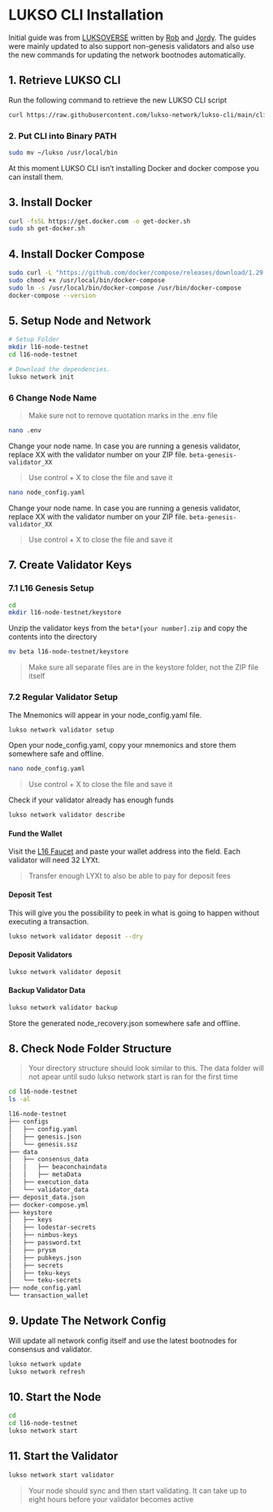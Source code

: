 # LUKSO CLI Installation

Initial guide was from [LUKSOVERSE](https://luksoverse.io/2022/04/l16-re-spin-extra-tools-and-explanation/) written by [Rob](https://github.com/KEEZ-RobG) and [Jordy](https://github.com/JordyDutch). The guides were mainly updated to also support non-genesis validators and also use the new commands for updating the network bootnodes automatically.

## 1. Retrieve LUKSO CLI

Run the following command to retrieve the new LUKSO CLI script

```bash
curl https://raw.githubusercontent.com/lukso-network/lukso-cli/main/cli_downloader.sh | bash
```

### 2. Put CLI into Binary PATH

```bash
sudo mv ~/lukso /usr/local/bin
```

At this moment LUKSO CLI isn’t installing Docker and docker compose you can install them.

## 3. Install Docker

```bash
curl -fsSL https://get.docker.com -o get-docker.sh
sudo sh get-docker.sh
```

## 4. Install Docker Compose

```bash
sudo curl -L "https://github.com/docker/compose/releases/download/1.29.2/docker-compose-$(uname -s)-$(uname -m)" -o /usr/local/bin/docker-compose
sudo chmod +x /usr/local/bin/docker-compose
sudo ln -s /usr/local/bin/docker-compose /usr/bin/docker-compose
docker-compose --version
```

## 5. Setup Node and Network

```bash
# Setup Folder
mkdir l16-node-testnet
cd l16-node-testnet

# Download the dependencies.
lukso network init
```

### 6 Change Node Name

> Make sure not to remove quotation marks in the .env file

```bash
nano .env
```

Change your node name. In case you are running a genesis validator, replace XX with the validator number on your ZIP file. `beta-genesis-validator_XX`

> Use control + X to close the file and save it

```bash
nano node_config.yaml
```

Change your node name. In case you are running a genesis validator, replace XX with the validator number on your ZIP file. `beta-genesis-validator_XX`

> Use control + X to close the file and save it

## 7. Create Validator Keys

### 7.1 L16 Genesis Setup

```bash
cd
mkdir l16-node-testnet/keystore
```

Unzip the validator keys from the `beta*[your number].zip` and copy the contents into the directory

```bash
mv beta l16-node-testnet/keystore
```

> Make sure all separate files are in the keystore folder, not the ZIP file itself

### 7.2 Regular Validator Setup

The Mnemonics will appear in your node_config.yaml file.

```bash
lukso network validator setup
```

Open your node_config.yaml, copy your mnemonics and store them somewhere safe and offline.

```bash
nano node_config.yaml
```

> Use control + X to close the file and save it

Check if your validator already has enough funds

```bash
lukso network validator describe
```

#### Fund the Wallet

Visit the [L16 Faucet](https://faucet.l16.lukso.network/) and paste your wallet address into the field. Each validator will need 32 LYXt.

> Transfer enough LYXt to also be able to pay for deposit fees

#### Deposit Test

This will give you the possibility to peek in what is going to happen without executing a transaction.

```bash
lukso network validator deposit --dry
```

#### Deposit Validators

```bash
lukso network validator deposit
```

#### Backup Validator Data

```bash
lukso network validator backup
```

Store the generated node_recovery.json somewhere safe and offline.

## 8. Check Node Folder Structure

> Your directory structure should look similar to this. The data folder will not apear until sudo lukso network start is ran for the first time

```bash
cd l16-node-testnet
ls -al
```

```bash
l16-node-testnet
├── configs
│   ├── config.yaml
│   ├── genesis.json
│   └── genesis.ssz
├── data
│   ├── consensus_data
│   │   ├── beaconchaindata
│   │   ├── metaData
│   ├── execution_data
│   └── validator_data
├── deposit_data.json
├── docker-compose.yml
├── keystore
│   ├── keys
│   ├── lodestar-secrets
│   ├── nimbus-keys
│   ├── password.txt
│   ├── prysm
│   ├── pubkeys.json
│   ├── secrets
│   ├── teku-keys
│   └── teku-secrets
├── node_config.yaml
└── transaction_wallet
```

## 9. Update The Network Config

Will update all network config itself and use the latest
bootnodes for consensus and validator.

```bash
lukso network update
lukso network refresh
```

## 10. Start the Node

```bash
cd
cd l16-node-testnet
lukso network start
```

## 11. Start the Validator

```bash
lukso network start validator
```

> Your node should sync and then start validating. It can take up to eight hours before your validator becomes active
